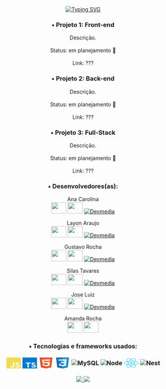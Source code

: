 <div align="center">
<a href="https://git.io/typing-svg"><img src="https://readme-typing-svg.demolab.com?font=Fira+Code&pause=1000&color=F7F7F7&width=435&lines=Sejam+bem-vindos+a+nosso+portif%C3%B3lio!;Abaixo+informa%C3%A7%C3%B5es+sobre+os+projetos" alt="Typing SVG" /></a>
</div>

<h3 align="center">• Projeto 1: Front-end</h3>

<p align="center">Descrição.
<br/>
<br>
Status: em planejamento 📝
</br>
<br>
Link: ???
</br>


<h3 align="center">• Projeto 2: Back-end</h3>

<p align="center">Descrição.
<br/>
<br>
Status: em planejamento 📝
</br>
<br>
Link: ???
</br>


<h3 align="center">• Projeto 3: Full-Stack</h3>

<p align="center">Descrição.
<br/>
<br>
Status: em planejamento 📝
</br>
<br>
Link: ???
</br>
  
<h3 align="center">• Desenvolvedores(as):</h3>
  
  <Grid align="center">
  <p align="center">Ana Carolina 
  <br>
  <a href="https://www.linkedin.com/in/carolina-tavares-71731b21b/" target="_blank"><img src="https://cdn-icons-png.flaticon.com/512/174/174857.png" target="_blank" height="30" width="40"></a>
  <a href="https://www.github.com/anacahrowl" target="_blank"><img src="https://uxwing.com/wp-content/themes/uxwing/download/brands-and-social-media/github-white-icon.png" target="_blank" height="30" width="40"></a>
<a href="https://www.devmedia.com.br/perfil/???"><img alt="Devmedia" height="30" width="40" src="https://www.devmedia.com.br/imagens/fotoscolunistas/_20190416121326.png" target="_blank"><a/>
  </Grid>
  
   <Grid align="center">
   <p align="center">Layon Araujo
   <br>
  <a href="https://www.linkedin.com/in/layon-silva-6a38231b1/" target="_blank"><img src="https://cdn-icons-png.flaticon.com/512/174/174857.png" target="_blank" height="30" width="40"></a>
  <a href="https://github.com/layonss" target="_blank"><img src="https://uxwing.com/wp-content/themes/uxwing/download/brands-and-social-media/github-white-icon.png" target="_blank" height="30" width="40"></a>
<a href="https://www.devmedia.com.br/perfil/layon-silva-de-araujo"><img alt="Devmedia" height="30" width="40" src="https://www.devmedia.com.br/imagens/fotoscolunistas/_20190416121326.png" target="_blank"><a/>
  </Grid>

  <Grid align="center">
  <p align="center">Gustavo Rocha
  <br>
  <a href="https://www.linkedin.com/in/gustvtech/" target="_blank"><img src="https://cdn-icons-png.flaticon.com/512/174/174857.png" target="_blank" height="30" width="40"></a>
  <a href="https://www.github.com/gustvtech" target="_blank"><img src="https://uxwing.com/wp-content/themes/uxwing/download/brands-and-social-media/github-white-icon.png" target="_blank" height="30" width="40"></a>
<a href="https://www.devmedia.com.br/perfil/gustavo-rodrigues-rocha"><img alt="Devmedia" height="30" width="40" src="https://www.devmedia.com.br/imagens/fotoscolunistas/_20190416121326.png" target="_blank"><a/>
  </Grid>
  
   <Grid align="center">
   <p align="center">Silas Tavares
   <br>
  <a href="https://www.linkedin.com/in/tavaressilas/" target="_blank"><img src="https://cdn-icons-png.flaticon.com/512/174/174857.png" target="_blank" height="30" width="40"></a>
  <a href="https://github.com/tavaressilas10" target="_blank"><img src="https://uxwing.com/wp-content/themes/uxwing/download/brands-and-social-media/github-white-icon.png" target="_blank" height="30" width="40"></a>
<a href="https://www.devmedia.com.br/perfil/silas-tavares-maciel"><img alt="Devmedia" height="30" width="40" src="https://www.devmedia.com.br/imagens/fotoscolunistas/_20190416121326.png" target="_blank"><a/>
  </Grid>
  
   <Grid align="center">
   <p align="center">Jose Luiz
   <br>
  <a href="https://www.linkedin.com/in/jose-luiz-santos-a06873136/" target="_blank"><img src="https://cdn-icons-png.flaticon.com/512/174/174857.png" target="_blank" height="30" width="40"></a>
  <a href="https://www.github.com/luizcaboclo" target="_blank"><img src="https://uxwing.com/wp-content/themes/uxwing/download/brands-and-social-media/github-white-icon.png" target="_blank" height="30" width="40"></a>
<a href="https://www.devmedia.com.br/perfil/???"><img alt="Devmedia" height="30" width="40" src="https://www.devmedia.com.br/imagens/fotoscolunistas/_20190416121326.png" target="_blank"><a/>
  </Grid>

  <Grid align="center">
  <p align="center">Amanda Rocha
  <br>
  <a href="https://www.linkedin.com/in/amandarochadev/" target="_blank"><img src="https://cdn-icons-png.flaticon.com/512/174/174857.png" target="_blank" height="30" width="40"></a>
  <a href="https://www.github.com/seugirdorx" target="_blank"><img src="https://uxwing.com/wp-content/themes/uxwing/download/brands-and-social-media/github-white-icon.png" target="_blank" height="30" width="40"></a>
  
  
<h3 align="center">• Tecnologias e frameworks usados:
  
  <div style="display: inline_block"><br>
 <img align="center" alt="Js" height="30" width="40" src="https://raw.githubusercontent.com/devicons/devicon/master/icons/javascript/javascript-plain.svg">
  <img align="center" alt="Ts" height="30" width="40" src="https://raw.githubusercontent.com/devicons/devicon/master/icons/typescript/typescript-plain.svg">
  <img align="center" alt="HTML" height="30" width="40" src="https://raw.githubusercontent.com/devicons/devicon/master/icons/html5/html5-original.svg">
  <img align="center" alt="CSS" height="30" width="40" src="https://raw.githubusercontent.com/devicons/devicon/master/icons/css3/css3-original.svg">
  <img align="center" alt="MySQL" height="30" width="40" src="https://cdn.jsdelivr.net/gh/devicons/devicon/icons/mysql/mysql-original.svg">
  <img align="center" alt="Node" height="30" width="40" src="https://cdn.jsdelivr.net/gh/devicons/devicon/icons/nodejs/nodejs-original.svg">
  <img align="center" alt="React" height="30" width="40" src="https://raw.githubusercontent.com/devicons/devicon/master/icons/react/react-original.svg">
  <img align="center" alt="Nest" height="30" width="40" src="https://cdn.jsdelivr.net/gh/devicons/devicon@latest/icons/nestjs/nestjs-original.svg">
</div>

<br>
<div align="center">
  <a href="https://github.com/cariocacoders">
  <img height="160em" src="https://github-readme-stats.vercel.app/api?username=cariocascoders&show_icons=true&theme=&include_all_commits=true&count_private=true"/>
  <img height="160em" src="https://github-readme-stats.vercel.app/api/top-langs/?username=cariocascoders&layout=compact&langs_count=7&theme="/>
</div>

